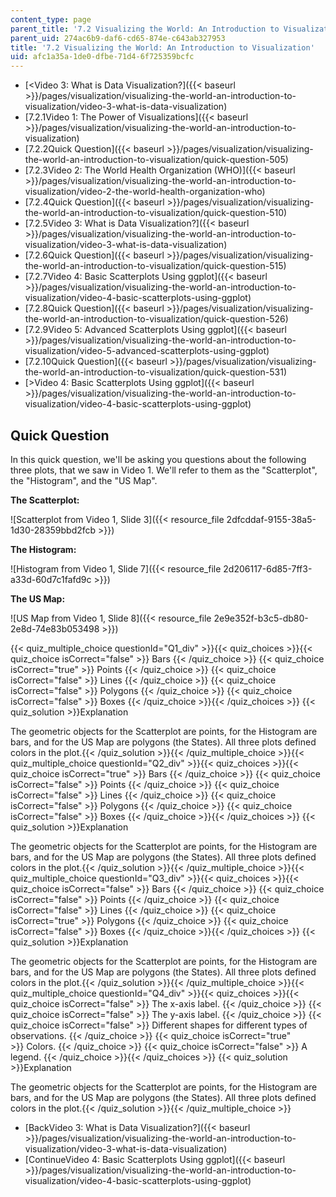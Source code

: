 ```yaml
---
content_type: page
parent_title: '7.2 Visualizing the World: An Introduction to Visualization'
parent_uid: 274ac6b9-daf6-cd65-874e-c643ab327953
title: '7.2 Visualizing the World: An Introduction to Visualization'
uid: afc1a35a-1de0-dfbe-71d4-6f725359bcfc
---
```


*   [\<Video 3: What is Data Visualization?]({{< baseurl >}}/pages/visualization/visualizing-the-world-an-introduction-to-visualization/video-3-what-is-data-visualization)
*   [7.2.1Video 1: The Power of Visualizations]({{< baseurl >}}/pages/visualization/visualizing-the-world-an-introduction-to-visualization)
*   [7.2.2Quick Question]({{< baseurl >}}/pages/visualization/visualizing-the-world-an-introduction-to-visualization/quick-question-505)
*   [7.2.3Video 2: The World Health Organization (WHO)]({{< baseurl >}}/pages/visualization/visualizing-the-world-an-introduction-to-visualization/video-2-the-world-health-organization-who)
*   [7.2.4Quick Question]({{< baseurl >}}/pages/visualization/visualizing-the-world-an-introduction-to-visualization/quick-question-510)
*   [7.2.5Video 3: What is Data Visualization?]({{< baseurl >}}/pages/visualization/visualizing-the-world-an-introduction-to-visualization/video-3-what-is-data-visualization)
*   [7.2.6Quick Question]({{< baseurl >}}/pages/visualization/visualizing-the-world-an-introduction-to-visualization/quick-question-515)
*   [7.2.7Video 4: Basic Scatterplots Using ggplot]({{< baseurl >}}/pages/visualization/visualizing-the-world-an-introduction-to-visualization/video-4-basic-scatterplots-using-ggplot)
*   [7.2.8Quick Question]({{< baseurl >}}/pages/visualization/visualizing-the-world-an-introduction-to-visualization/quick-question-526)
*   [7.2.9Video 5: Advanced Scatterplots Using ggplot]({{< baseurl >}}/pages/visualization/visualizing-the-world-an-introduction-to-visualization/video-5-advanced-scatterplots-using-ggplot)
*   [7.2.10Quick Question]({{< baseurl >}}/pages/visualization/visualizing-the-world-an-introduction-to-visualization/quick-question-531)
*   [\>Video 4: Basic Scatterplots Using ggplot]({{< baseurl >}}/pages/visualization/visualizing-the-world-an-introduction-to-visualization/video-4-basic-scatterplots-using-ggplot)

Quick Question
--------------

In this quick question, we'll be asking you questions about the following three plots, that we saw in Video 1. We'll refer to them as the "Scatterplot", the "Histogram", and the "US Map".

**The Scatterplot:**

![Scatterplot from Video 1, Slide 3]({{< resource_file 2dfcddaf-9155-38a5-1d30-28359bbd2fcb >}})

**The Histogram:**

![Histogram from Video 1, Slide 7]({{< resource_file 2d206117-6d85-7ff3-a33d-60d7c1fafd9c >}})

**The US Map:**

![US Map from Video 1, Slide 8]({{< resource_file 2e9e352f-b3c5-db80-2e8d-74e83b053498 >}})

{{< quiz_multiple_choice questionId="Q1_div" >}}{{< quiz_choices >}}{{< quiz_choice isCorrect="false" >}}&nbsp;Bars&nbsp;{{< /quiz_choice >}}
{{< quiz_choice isCorrect="true" >}}&nbsp;Points&nbsp;{{< /quiz_choice >}}
{{< quiz_choice isCorrect="false" >}}&nbsp;Lines&nbsp;{{< /quiz_choice >}}
{{< quiz_choice isCorrect="false" >}}&nbsp;Polygons&nbsp;{{< /quiz_choice >}}
{{< quiz_choice isCorrect="false" >}}&nbsp;Boxes&nbsp;{{< /quiz_choice >}}{{< /quiz_choices >}}
{{< quiz_solution >}}Explanation

The geometric objects for the Scatterplot are points, for the Histogram are bars, and for the US Map are polygons (the States). All three plots defined colors in the plot.{{< /quiz_solution >}}{{< /quiz_multiple_choice >}}{{< quiz_multiple_choice questionId="Q2_div" >}}{{< quiz_choices >}}{{< quiz_choice isCorrect="true" >}}&nbsp;Bars&nbsp;{{< /quiz_choice >}}
{{< quiz_choice isCorrect="false" >}}&nbsp;Points&nbsp;{{< /quiz_choice >}}
{{< quiz_choice isCorrect="false" >}}&nbsp;Lines&nbsp;{{< /quiz_choice >}}
{{< quiz_choice isCorrect="false" >}}&nbsp;Polygons&nbsp;{{< /quiz_choice >}}
{{< quiz_choice isCorrect="false" >}}&nbsp;Boxes&nbsp;{{< /quiz_choice >}}{{< /quiz_choices >}}
{{< quiz_solution >}}Explanation

The geometric objects for the Scatterplot are points, for the Histogram are bars, and for the US Map are polygons (the States). All three plots defined colors in the plot.{{< /quiz_solution >}}{{< /quiz_multiple_choice >}}{{< quiz_multiple_choice questionId="Q3_div" >}}{{< quiz_choices >}}{{< quiz_choice isCorrect="false" >}}&nbsp;Bars&nbsp;{{< /quiz_choice >}}
{{< quiz_choice isCorrect="false" >}}&nbsp;Points&nbsp;{{< /quiz_choice >}}
{{< quiz_choice isCorrect="false" >}}&nbsp;Lines&nbsp;{{< /quiz_choice >}}
{{< quiz_choice isCorrect="true" >}}&nbsp;Polygons&nbsp;{{< /quiz_choice >}}
{{< quiz_choice isCorrect="false" >}}&nbsp;Boxes&nbsp;{{< /quiz_choice >}}{{< /quiz_choices >}}
{{< quiz_solution >}}Explanation

The geometric objects for the Scatterplot are points, for the Histogram are bars, and for the US Map are polygons (the States). All three plots defined colors in the plot.{{< /quiz_solution >}}{{< /quiz_multiple_choice >}}{{< quiz_multiple_choice questionId="Q4_div" >}}{{< quiz_choices >}}{{< quiz_choice isCorrect="false" >}}&nbsp;The x-axis label.&nbsp;{{< /quiz_choice >}}
{{< quiz_choice isCorrect="false" >}}&nbsp;The y-axis label.&nbsp;{{< /quiz_choice >}}
{{< quiz_choice isCorrect="false" >}}&nbsp;Different shapes for different types of observations.&nbsp;{{< /quiz_choice >}}
{{< quiz_choice isCorrect="true" >}}&nbsp;Colors.&nbsp;{{< /quiz_choice >}}
{{< quiz_choice isCorrect="false" >}}&nbsp;A legend.&nbsp;{{< /quiz_choice >}}{{< /quiz_choices >}}
{{< quiz_solution >}}Explanation

The geometric objects for the Scatterplot are points, for the Histogram are bars, and for the US Map are polygons (the States). All three plots defined colors in the plot.{{< /quiz_solution >}}{{< /quiz_multiple_choice >}}

*   [BackVideo 3: What is Data Visualization?]({{< baseurl >}}/pages/visualization/visualizing-the-world-an-introduction-to-visualization/video-3-what-is-data-visualization)
*   [ContinueVideo 4: Basic Scatterplots Using ggplot]({{< baseurl >}}/pages/visualization/visualizing-the-world-an-introduction-to-visualization/video-4-basic-scatterplots-using-ggplot)